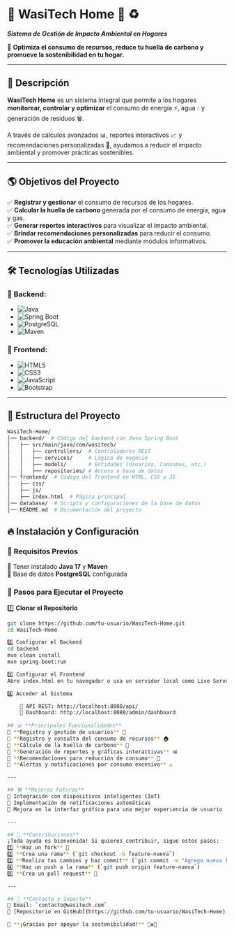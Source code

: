 # 🌱 **WasiTech Home** 🏡 ♻️  
**_Sistema de Gestión de Impacto Ambiental en Hogares_**  

🚀 **Optimiza el consumo de recursos, reduce tu huella de carbono y promueve la sostenibilidad en tu hogar.**  

---

## 📌 **Descripción**  
**WasiTech Home** es un sistema integral que permite a los hogares **monitorear, controlar y optimizar** el consumo de energía ⚡, agua 💧 y generación de residuos 🗑️.  

A través de cálculos avanzados 📊, reportes interactivos 📈 y recomendaciones personalizadas 🎯, ayudamos a reducir el impacto ambiental y promover prácticas sostenibles.  

---

## 🌎 **Objetivos del Proyecto**  
✅ **Registrar y gestionar** el consumo de recursos de los hogares.  
✅ **Calcular la huella de carbono** generada por el consumo de energía, agua y gas.  
✅ **Generar reportes interactivos** para visualizar el impacto ambiental.  
✅ **Brindar recomendaciones personalizadas** para reducir el consumo.  
✅ **Promover la educación ambiental** mediante módulos informativos.  

---

## 🛠️ **Tecnologías Utilizadas**  
### 📌 **Backend:**  
- ![Java](https://img.shields.io/badge/Java-17-blue?style=flat&logo=java)  
- ![Spring Boot](https://img.shields.io/badge/SpringBoot-2.7.0-green?style=flat&logo=spring)  
- ![PostgreSQL](https://img.shields.io/badge/PostgreSQL-Database-blue?style=flat&logo=postgresql)  
- ![Maven](https://img.shields.io/badge/Maven-Dependency_Management-orange?style=flat&logo=apache-maven)  

### 🎨 **Frontend:**  
- ![HTML5](https://img.shields.io/badge/HTML5-Structure-red?style=flat&logo=html5)  
- ![CSS3](https://img.shields.io/badge/CSS3-Styles-blue?style=flat&logo=css3)  
- ![JavaScript](https://img.shields.io/badge/JavaScript-Logic-yellow?style=flat&logo=javascript)  
- ![Bootstrap](https://img.shields.io/badge/Bootstrap-UI_Framework-purple?style=flat&logo=bootstrap)  

---

## 📂 **Estructura del Proyecto**  
```sh
WasiTech-Home/
│── backend/  # Código del backend con Java Spring Boot
│   ├── src/main/java/com/wasitech/
│   │   ├── controllers/  # Controladores REST
│   │   ├── services/     # Lógica de negocio
│   │   ├── models/       # Entidades (Usuarios, Consumos, etc.)
│   │   ├── repositories/ # Acceso a base de datos
│── frontend/  # Código del frontend en HTML, CSS y JS
│   ├── css/
│   ├── js/
│   ├── index.html  # Página principal
│── database/  # Scripts y configuraciones de la base de datos
│── README.md  # Documentación del proyecto
```
## 🔥 **Instalación y Configuración**  

### 📌 **Requisitos Previos**  
🔹 Tener instalado **Java 17** y **Maven**  
🔹 Base de datos **PostgreSQL** configurada  

### 📌 **Pasos para Ejecutar el Proyecto**  

1️⃣ **Clonar el Repositorio**  
```sh
git clone https://github.com/tu-usuario/WasiTech-Home.git
cd WasiTech-Home

2️⃣ Configurar el Backend
cd backend
mvn clean install
mvn spring-boot:run

3️⃣ Configurar el Frontend
Abre index.html en tu navegador o usa un servidor local como Live Server.

4️⃣ Acceder al Sistema

    📌 API REST: http://localhost:8080/api/
    📌 Dashboard: http://localhost:8080/admin/dashboard
    
## 📊 **Principales Funcionalidades**  
🔹 **Registro y gestión de usuarios** 👤  
🔹 **Registro y consulta del consumo de recursos** 🏠  
🔹 **Cálculo de la huella de carbono** 🌿  
🔹 **Generación de reportes y gráficas interactivas** 📊  
🔹 **Recomendaciones para reducción de consumo** 🎯  
🔹 **Alertas y notificaciones por consumo excesivo** ⚠️  

---

## 🛠️ **Mejoras Futuras**  
🚀 Integración con dispositivos inteligentes (IoT)  
🚀 Implementación de notificaciones automáticas  
🚀 Mejora en la interfaz gráfica para una mejor experiencia de usuario  

---

## 📌 **Contribuciones**  
¡Toda ayuda es bienvenida! Si quieres contribuir, sigue estos pasos:  
1️⃣ **Haz un fork** 🍴  
2️⃣ **Crea una rama** (`git checkout -b feature-nueva`)  
3️⃣ **Realiza tus cambios y haz commit** (`git commit -m "Agrego nueva funcionalidad"`)  
4️⃣ **Haz un push a la rama** (`git push origin feature-nueva`)  
5️⃣ **Crea un pull request** 🚀  

---

## 📩 **Contacto y Soporte**  
📧 Email: `contacto@wasitech.com`  
📌 [Repositorio en GitHub](https://github.com/tu-usuario/WasiTech-Home)  

💚 **¡Gracias por apoyar la sostenibilidad!** 🌱♻️🏡  

